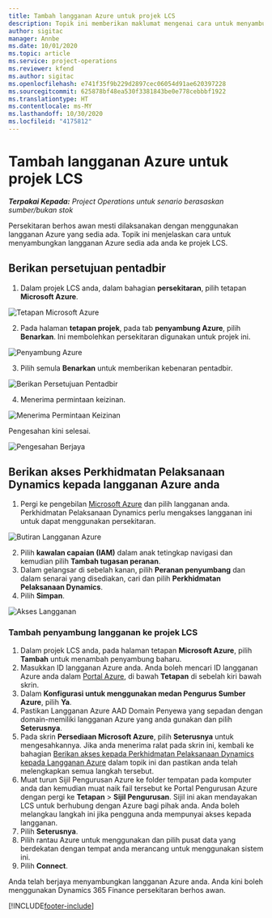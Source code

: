 ```yaml
---
title: Tambah langganan Azure untuk projek LCS
description: Topik ini memberikan maklumat mengenai cara untuk menyambungkan langganan Azure anda ke projek LCS.
author: sigitac
manager: Annbe
ms.date: 10/01/2020
ms.topic: article
ms.service: project-operations
ms.reviewer: kfend
ms.author: sigitac
ms.openlocfilehash: e741f35f9b229d2897cec06054d91ae620397228
ms.sourcegitcommit: 625878bf48ea530f3381843be0e778cebbbf1922
ms.translationtype: HT
ms.contentlocale: ms-MY
ms.lasthandoff: 10/30/2020
ms.locfileid: "4175812"
---
```

# <a name="add-an-azure-subscription-to-an-lcs-project"></a>Tambah langganan Azure untuk projek LCS

_**Terpakai Kepada:** Project Operations untuk senario berasaskan sumber/bukan stok_

Persekitaran berhos awan mesti dilaksanakan dengan menggunakan langganan Azure yang sedia ada. Topik ini menjelaskan cara untuk menyambungkan langganan Azure sedia ada anda ke projek LCS. 

## <a name="grant-admin-consent"></a>Berikan persetujuan pentadbir

1. Dalam projek LCS anda, dalam bahagian **persekitaran**, pilih tetapan **Microsoft Azure**.

![Tetapan Microsoft Azure](./media/1MicrosoftAzureSettings.png)

2. Pada halaman **tetapan projek**, pada tab **penyambung Azure**, pilih **Benarkan**. Ini membolehkan persekitaran digunakan untuk projek ini.

![Penyambung Azure](./media/2AzureConnectors.png)

3. Pilih semula **Benarkan** untuk memberikan kebenaran pentadbir.

![Berikan Persetujuan Pentadbir](./media/3GrantAdminConsent.png)

4. Menerima permintaan keizinan.

![Menerima Permintaan Keizinan](./media/4AcceptPermissionRequest.png)

Pengesahan kini selesai. 

![Pengesahan Berjaya](./media/5AuthorizationComplete.png)

## <a name="provide-dynamics-deployment-services-access-to-your-azure-subscription"></a><a name="provide"></a>Berikan akses Perkhidmatan Pelaksanaan Dynamics kepada langganan Azure anda

1. Pergi ke pengebilan [Microsoft Azure](https://portal.azure.com/#blade/Microsoft\_Azure\_Billing/SubscriptionsBlade) dan pilih langganan anda. Perkhidmatan Pelaksanaan Dynamics perlu mengakses langganan ini untuk dapat menggunakan persekitaran.

![Butiran Langganan Azure](./media/6AzureSubscription.png)

2. Pilih **kawalan capaian (IAM)** dalam anak tetingkap navigasi dan kemudian pilih **Tambah tugasan peranan**.
3. Dalam gelangsar di sebelah kanan, pilih **Peranan penyumbang** dan dalam senarai yang disediakan, cari dan pilih **Perkhidmatan Pelaksanaan Dynamics**. 
4. Pilih **Simpan**.

![Akses Langganan](./media/7SubscriptionAccess.png)

### <a name="add-a-subscription-connector-to-an-lcs-project"></a>Tambah penyambung langganan ke projek LCS

1. Dalam projek LCS anda, pada halaman tetapan **Microsoft Azure**, pilih **Tambah** untuk menambah penyambung baharu.
2. Masukkan ID langganan Azure anda. Anda boleh mencari ID langganan Azure anda dalam [Portal Azure](https://ms.portal.azure.com/), di bawah  **Tetapan**  di sebelah kiri bawah skrin.
3. Dalam **Konfigurasi untuk menggunakan medan Pengurus Sumber Azure**, pilih **Ya**.
4. Pastikan Langganan Azure AAD Domain Penyewa yang sepadan dengan domain-memiliki langganan Azure yang anda gunakan dan pilih **Seterusnya**.
5. Pada skrin **Persediaan Microsoft Azure**, pilih **Seterusnya** untuk mengesahkannya. Jika anda menerima ralat pada skrin ini, kembali ke bahagian [Berikan akses kepada Perkhidmatan Pelaksanaan Dynamics kepada Langganan Azure](#provide) dalam topik ini dan pastikan anda telah melengkapkan semua langkah tersebut.
6. Muat turun Sijil Pengurusan Azure ke folder tempatan pada komputer anda dan kemudian muat naik fail tersebut ke Portal Pengurusan Azure dengan pergi ke **Tetapan** > **Sijil Pengurusan**. Sijil ini akan mendayakan LCS untuk berhubung dengan Azure bagi pihak anda. Anda boleh melangkau langkah ini jika pengguna anda mempunyai akses kepada langganan.
7. Pilih  **Seterusnya**.
8. Pilih rantau Azure untuk menggunakan dan pilih pusat data yang berdekatan dengan tempat anda merancang untuk menggunakan sistem ini.
9.  Pilih  **Connect**.

Anda telah berjaya menyambungkan langganan Azure anda. Anda kini boleh menggunakan Dynamics 365 Finance persekitaran berhos awan.




[!INCLUDE[footer-include](../includes/footer-banner.md)]